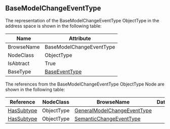 <!-- objecttype -->
## BaseModelChangeEventType
  
The representation of the BaseModelChangeEventType ObjectType in the address space is shown in the following table:  

|Name|Attribute|
|---|---|
|BrowseName|BaseModelChangeEventType|
|NodeClass|ObjectType|
|IsAbtract|True|
|BaseType|[BaseEventType](../../../Part5/ObjectTypes/BaseEventType/readme.md)|

The references from the BaseModelChangeEventType ObjectType Node are shown in the following table:  

|Reference|NodeClass|BrowseName|DataType|TypeDefinition|ModellingRule|
|---|---|---|---|---|---|
|[HasSubtype](../../../Part3/ReferenceTypes/HasSubtype/readme.md)|ObjectType|[GeneralModelChangeEventType](#GeneralModelChangeEventType)||||
|[HasSubtype](../../../Part3/ReferenceTypes/HasSubtype/readme.md)|ObjectType|[SemanticChangeEventType](#SemanticChangeEventType)||||


